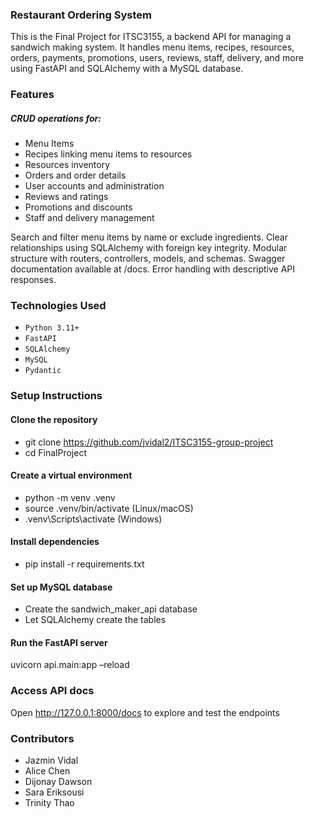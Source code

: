 ### Restaurant Ordering System

This is the Final Project for ITSC3155, a backend API for managing a sandwich making system. It handles menu items, recipes, resources, orders, payments, promotions, users, reviews, staff, delivery, and more using FastAPI and SQLAlchemy with a MySQL database.

### Features
##### CRUD operations for:
* Menu Items
* Recipes linking menu items to resources
* Resources inventory
* Orders and order details
* User accounts and administration
* Reviews and ratings
* Promotions and discounts
* Staff and delivery management

Search and filter menu items by name or exclude ingredients. Clear relationships using SQLAlchemy with foreign key integrity. Modular structure with routers, controllers, models, and schemas. Swagger documentation available at /docs. Error handling with descriptive API responses.

### Technologies Used
* `Python 3.11+`
* `FastAPI`
* `SQLAlchemy`
* `MySQL`
* `Pydantic`


### Setup Instructions
#### Clone the repository	
* git clone https://github.com/jvidal2/ITSC3155-group-project
* cd FinalProject


#### Create a virtual environment
* python -m venv .venv
* source .venv/bin/activate      (Linux/macOS)
* .venv\Scripts\activate            (Windows)


#### Install dependencies
* pip install -r requirements.txt


#### Set up MySQL database
* Create the sandwich_maker_api database
* Let SQLAlchemy create the tables

#### Run the FastAPI server
uvicorn api.main:app –reload


### Access API docs
Open http://127.0.0.1:8000/docs to explore and test the endpoints

### Contributors
* Jazmin Vidal
* Alice Chen
* Dijonay Dawson
* Sara Eriksousi
* Trinity Thao
